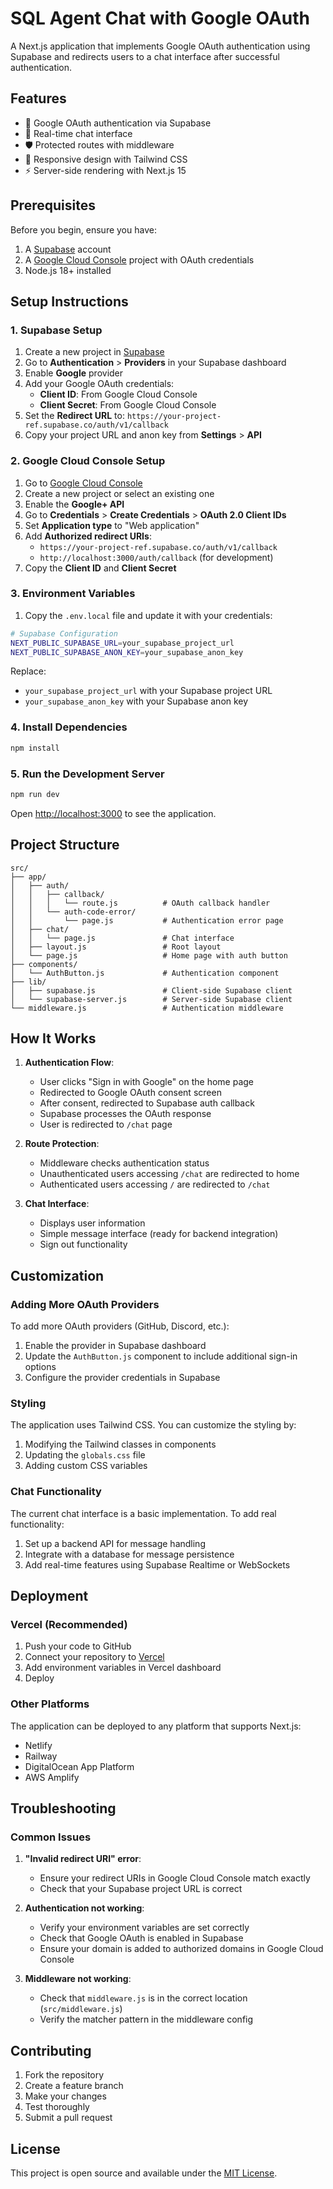 # SQL Agent Chat with Google OAuth

A Next.js application that implements Google OAuth authentication using Supabase and redirects users to a chat interface after successful authentication.

## Features

- 🔐 Google OAuth authentication via Supabase
- 💬 Real-time chat interface
- 🛡️ Protected routes with middleware
- 📱 Responsive design with Tailwind CSS
- ⚡ Server-side rendering with Next.js 15

## Prerequisites

Before you begin, ensure you have:

1. A [Supabase](https://supabase.com) account
2. A [Google Cloud Console](https://console.cloud.google.com) project with OAuth credentials
3. Node.js 18+ installed

## Setup Instructions

### 1. Supabase Setup

1. Create a new project in [Supabase](https://supabase.com)
2. Go to **Authentication** > **Providers** in your Supabase dashboard
3. Enable **Google** provider
4. Add your Google OAuth credentials:
   - **Client ID**: From Google Cloud Console
   - **Client Secret**: From Google Cloud Console
5. Set the **Redirect URL** to: `https://your-project-ref.supabase.co/auth/v1/callback`
6. Copy your project URL and anon key from **Settings** > **API**

### 2. Google Cloud Console Setup

1. Go to [Google Cloud Console](https://console.cloud.google.com)
2. Create a new project or select an existing one
3. Enable the **Google+ API**
4. Go to **Credentials** > **Create Credentials** > **OAuth 2.0 Client IDs**
5. Set **Application type** to "Web application"
6. Add **Authorized redirect URIs**:
   - `https://your-project-ref.supabase.co/auth/v1/callback`
   - `http://localhost:3000/auth/callback` (for development)
7. Copy the **Client ID** and **Client Secret**

### 3. Environment Variables

1. Copy the `.env.local` file and update it with your credentials:

```bash
# Supabase Configuration
NEXT_PUBLIC_SUPABASE_URL=your_supabase_project_url
NEXT_PUBLIC_SUPABASE_ANON_KEY=your_supabase_anon_key
```

Replace:
- `your_supabase_project_url` with your Supabase project URL
- `your_supabase_anon_key` with your Supabase anon key

### 4. Install Dependencies

```bash
npm install
```

### 5. Run the Development Server

```bash
npm run dev
```

Open [http://localhost:3000](http://localhost:3000) to see the application.

## Project Structure

```
src/
├── app/
│   ├── auth/
│   │   ├── callback/
│   │   │   └── route.js          # OAuth callback handler
│   │   └── auth-code-error/
│   │       └── page.js           # Authentication error page
│   ├── chat/
│   │   └── page.js               # Chat interface
│   ├── layout.js                 # Root layout
│   └── page.js                   # Home page with auth button
├── components/
│   └── AuthButton.js             # Authentication component
├── lib/
│   ├── supabase.js               # Client-side Supabase client
│   └── supabase-server.js        # Server-side Supabase client
└── middleware.js                 # Authentication middleware
```

## How It Works

1. **Authentication Flow**:
   - User clicks "Sign in with Google" on the home page
   - Redirected to Google OAuth consent screen
   - After consent, redirected to Supabase auth callback
   - Supabase processes the OAuth response
   - User is redirected to `/chat` page

2. **Route Protection**:
   - Middleware checks authentication status
   - Unauthenticated users accessing `/chat` are redirected to home
   - Authenticated users accessing `/` are redirected to `/chat`

3. **Chat Interface**:
   - Displays user information
   - Simple message interface (ready for backend integration)
   - Sign out functionality

## Customization

### Adding More OAuth Providers

To add more OAuth providers (GitHub, Discord, etc.):

1. Enable the provider in Supabase dashboard
2. Update the `AuthButton.js` component to include additional sign-in options
3. Configure the provider credentials in Supabase

### Styling

The application uses Tailwind CSS. You can customize the styling by:

1. Modifying the Tailwind classes in components
2. Updating the `globals.css` file
3. Adding custom CSS variables

### Chat Functionality

The current chat interface is a basic implementation. To add real functionality:

1. Set up a backend API for message handling
2. Integrate with a database for message persistence
3. Add real-time features using Supabase Realtime or WebSockets

## Deployment

### Vercel (Recommended)

1. Push your code to GitHub
2. Connect your repository to [Vercel](https://vercel.com)
3. Add environment variables in Vercel dashboard
4. Deploy

### Other Platforms

The application can be deployed to any platform that supports Next.js:
- Netlify
- Railway
- DigitalOcean App Platform
- AWS Amplify

## Troubleshooting

### Common Issues

1. **"Invalid redirect URI" error**:
   - Ensure your redirect URIs in Google Cloud Console match exactly
   - Check that your Supabase project URL is correct

2. **Authentication not working**:
   - Verify your environment variables are set correctly
   - Check that Google OAuth is enabled in Supabase
   - Ensure your domain is added to authorized domains in Google Cloud Console

3. **Middleware not working**:
   - Check that `middleware.js` is in the correct location (`src/middleware.js`)
   - Verify the matcher pattern in the middleware config

## Contributing

1. Fork the repository
2. Create a feature branch
3. Make your changes
4. Test thoroughly
5. Submit a pull request

## License

This project is open source and available under the [MIT License](LICENSE).